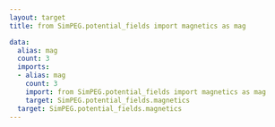 ```yaml
---
layout: target
title: from SimPEG.potential_fields import magnetics as mag

data:
  alias: mag
  count: 3
  imports:
  - alias: mag
    count: 3
    import: from SimPEG.potential_fields import magnetics as mag
    target: SimPEG.potential_fields.magnetics
  target: SimPEG.potential_fields.magnetics
---
```

